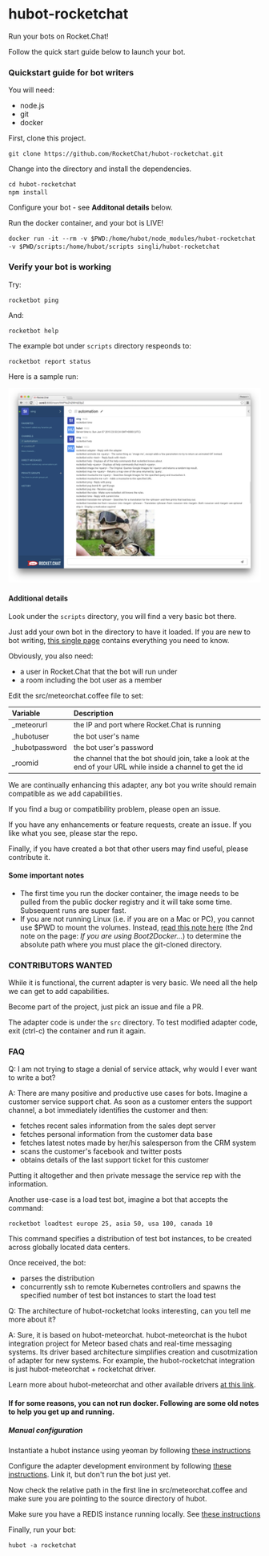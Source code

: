 # hubot-rocketchat

Run your bots on Rocket.Chat!  

Follow the quick start guide below to launch your bot.

### Quickstart guide for bot writers

You will need:

* node.js 
* git
* docker

First, clone this project.

```
git clone https://github.com/RocketChat/hubot-rocketchat.git
```

Change into the directory and install the dependencies.

```
cd hubot-rocketchat
npm install
```

Configure your bot - see **Additonal details** below.

Run the docker container, and your bot is LIVE!
```
docker run -it --rm -v $PWD:/home/hubot/node_modules/hubot-rocketchat -v $PWD/scripts:/home/hubot/scripts singli/hubot-rocketchat
```


### Verify your bot is working
Try:
```
rocketbot ping
```

And:
```
rocketbot help
```
The example bot under `scripts` directory respeonds to:
```
rocketbot report status
```

Here is a sample run:

![picture of a sample interaction with rocketbot](https://raw.githubusercontent.com/Sing-Li/bbug/master/images/botpic.png)

#### Additional details
Look under the `scripts` directory, you will find a very basic bot there.   

Just add your own bot in the directory to have it loaded.  If you are new to bot writing, [this single page](https://hubot.github.com/docs/scripting/) contains everything you need to know.

Obviously, you also need:

* a user in Rocket.Chat that the bot will run under
* a room including the bot user as a member

Edit the src/meteorchat.coffee file to set:

Variable | Description
:---- | :----
_meteorurl | the IP and port where Rocket.Chat is running
_hubotuser | the bot user's name
_hubotpassword | the bot user's password
_roomid | the channel that the bot should join, take a look at the end of your URL while inside a channel to get the id

We are continually enhancing this adapter, any bot you write should remain compatible as we add capabilities.

If you find a bug or compatibility problem, please open an issue.  

If you have any enhancements or feature requests, create an issue.  If you like what you see, please star the repo.

Finally, if you have created a bot that other users may find useful, please contribute it.


#### Some important notes

* The first time you run the docker container, the image needs to be pulled from the public docker registry and it will take some time.  Subsequent runs are super fast.
* If you are not running Linux (i.e. if you are on a Mac or PC), you cannot use $PWD to mount the volumes.  Instead, [read this note here](https://docs.docker.com/userguide/dockervolumes/) (the 2nd note on the page: *If you are using Boot2Docker...*) to determine the absolute path where you must place the git-cloned directory.   

### CONTRIBUTORS WANTED

While it is functional, the current adapter is very basic.  We need all the help we can get to add capabilities.  

Become part of the project, just pick an issue and file a PR.

The adapter code is under the `src` directory.   To test modified adapter code, exit (ctrl-c) the container and run it again.


### FAQ

Q:  I am not trying to stage a denial of service attack, why would I ever want to write a bot?

A:  There are many positive and productive use cases for bots.    Imagine a customer service support chat.   As soon as a customer enters the support channel, a bot immediately identifies the customer and then:
* fetches recent sales information from the sales dept server
* fetches personal information from the customer data base
* fetches latest notes made by her/his salesperson from the CRM system
* scans the customer's facebook and twitter posts
* obtains details of the last support ticket for this customer 

Putting it altogether and then private message the service rep with the information.

Another use-case is a load test bot, imagine a bot that accepts the command:

````
rocketbot loadtest europe 25, asia 50, usa 100, canada 10
````
This command specifies a distribution of test bot instances, to be created across globally located data centers.  

Once received, the bot:
* parses the distribution
* concurrently ssh to remote Kubernetes controllers and spawns the specified number of test bot instances to start the load test

Q:   The architecture of hubot-rocketchat looks interesting, can you tell me more about it?

A:  Sure, it is based on hubot-meteorchat.  hubot-meteorchat is the hubot integration project for Meteor based chats and real-time messaging systems.  Its driver based architecture simplifies creation and cusotmization of adapter for new systems. For example, the hubot-rocketchat integration is just hubot-meteorchat + rocketchat driver.

Learn more about hubot-meteorchat and other available drivers [at this link](https://github.com/Sing-Li/hubot-meteorchat).


#### If for some reasons, you can not run docker.  Following are some old notes to help you get up and running.

##### Manual configuration 

Instantiate a hubot instance using yeoman by following [these instructions](https://hubot.github.com/docs/)


Configure the adapter development environment by following [these instructions](https://hubot.github.com/docs/adapters/development/).  Link it, but don't run the bot just yet.

Now check the relative path in the first line in src/meteorchat.coffee and make sure you are pointing to the source directory of hubot.

Make sure you have a REDIS instance running locally. See [these instructions](http://redis.io/topics/quickstart)

Finally, run your bot:
```
hubot -a rocketchat 

```


